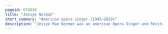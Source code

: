 ```yaml
---
pageid: 674838
title: "Jessye Norman"
short_summary: "American opera singer (1945–2019)"
description: "Jessye Mae Norman was an american Opera Singer and Recitalist. She was able to perform dramatic Soprano Roles, but did not limit herself to that Voice Type. A commanding Presence on operatic, concert and recital Stages, Norman was associated with Roles including Beethoven's Leonore, Wagner's Sieglinde and Kundry, Berlioz's Cassandre and Didon, and Bartók's Judith. The New York Times Music critic Edward Rothstein described her Voice as a 'grand Mansion of Sound', and wrote that 'it has enormous Dimensions, reaching Backward and Upward. It opens onto unexpected Vistas. It contains sunlit Rooms, narrow Passageways, cavernous Halls."
---
```

